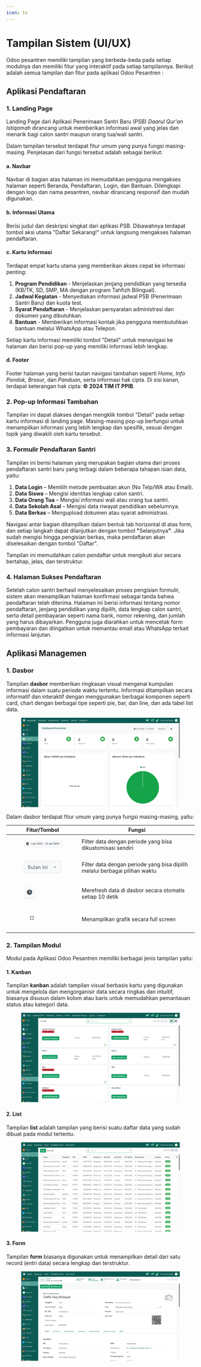 ```yaml
---
icon: tv
---
```


# Tampilan Sistem (UI/UX)

Odoo pesantren memiliki tampilan yang berbeda-beda pada setiap modulnya dan memiliki fitur yang interaktif pada setiap tampilannya. Berikut adalah semua tampilan dan fitur pada aplikasi Odoo Pesantren :

## Aplikasi Pendaftaran

### 1. Landing Page

Landing Page dari Aplikasi Penerimaan Santri Baru (PSB) _Daarul Qur'an Istiqomah_ dirancang untuk memberikan informasi awal yang jelas dan menarik bagi calon santri maupun orang tua/wali santri.

Dalam tampilan tersebut terdapat fitur umum yang punya fungsi masing-masing. Penjelasan dari fungsi tersebut adalah sebagai berikut:

#### a. Navbar

Navbar di bagian atas halaman ini memudahkan pengguna mengakses halaman seperti Beranda, Pendaftaran, Login, dan Bantuan. Dilengkapi dengan logo dan nama pesantren, navbar dirancang responsif dan mudah digunakan.

#### b. Informasi Utama

Berisi judul dan deskripsi singkat dari aplikasi PSB. Dibawahnya terdapat tombol aksi utama "Daftar Sekarang!" untuk langsung mengakses halaman pendaftaran.

#### c. Kartu Informasi

Terdapat empat kartu utama yang memberikan akses cepat ke informasi penting:

1. **Program Pendidikan** - Menjelaskan jenjang pendidikan yang tersedia (KB/TK, SD, SMP, MA dengan program Tahfizh Bilingual).
2. **Jadwal Kegiatan** - Menyediakan informasi jadwal PSB (Penerimaan Santri Baru) dan kuota test.
3. **Syarat Pendaftaran** - Menjelaskan persyaratan administrasi dan dokumen yang dibutuhkan.
4. **Bantuan** - Memberikan informasi kontak jika pengguna membutuhkan bantuan melalui WhatsApp atau Telepon.

Setiap kartu informasi memiliki tombol "Detail" untuk menavigasi ke halaman dan berisi pop-up yang memiliki informasi lebih lengkap.

#### d. Footer

Footer halaman yang berisi tautan navigasi tambahan seperti _Home, Info Pondok, Brosur_, dan _Panduan_, serta informasi hak cipta. Di sisi kanan, terdapat keterangan hak cipta: **© 2024 TIM IT PPIB**.

### 2. Pop-up Informasi Tambahan

Tampilan ini dapat diakses dengan mengklik tombol "Detail" pada setiap kartu informasi di landing page. Masing-masing pop-up berfungsi untuk menampilkan informasi yang lebih lengkap dan spesifik, sesuai dengan topik yang diwakili oleh kartu tersebut.

### 3. Formulir Pendaftaran Santri

Tampilan ini berisi halaman yang merupakan bagian utama dari proses pendaftaran santri baru yang terbagi dalam beberapa tahapan isian data, yaitu:

1. **Data Login** – Memilih metode pembuatan akun (No Telp/WA atau Email).
2. **Data Siswa** – Mengisi identitas lengkap calon santri.
3. **Data Orang Tua** – Mengisi informasi wali atau orang tua santri.
4. **Data Sekolah Asal** – Mengisi data riwayat pendidikan sebelumnya.
5. **Data Berkas** – Mengupload dokumen atau syarat administrasi.

Navigasi antar bagian ditampilkan dalam bentuk tab horizontal di atas form, dan setiap langkah dapat dilanjutkan dengan tombol **"**&#x53;elanjutny&#x61;**"**. Jika sudah mengisi hingga pengisian berkas, maka pendaftaran akan diselesaikan dengan tombol "Daftar".

Tampilan ini memudahkan calon pendaftar untuk mengikuti alur secara bertahap, jelas, dan terstruktur.

### 4. Halaman Sukses Pendaftaran

Setelah calon santri berhasil menyelesaikan proses pengisian formulir, sistem akan menampilkan halaman konfirmasi sebagai tanda bahwa pendaftaran telah diterima. Halaman ini berisi informasi tentang nomor pendaftaran, jenjang pendidikan yang dipilih, data lengkap calon santri, serta detail pembayaran seperti nama bank, nomor rekening, dan jumlah yang harus dibayarkan. Pengguna juga diarahkan untuk mencetak form pembayaran dan diingatkan untuk memantau email atau WhatsApp terkait informasi lanjutan.

## Aplikasi Managemen

### 1. Dasbor

Tampilan **dasbor** memberikan ringkasan visual mengenai kumpulan informasi dalam suatu periode waktu tertentu. Informasi ditampilkan secara informatif dan interaktif dengan menggunakan berbagai komponen seperti card, chart dengan berbagai tipe seperti pie, bar, dan line, dan ada tabel list data.&#x20;

<figure><img src="../.gitbook/assets/image (26).png" alt=""><figcaption></figcaption></figure>

Dalam dasbor terdapat fitur umum yang punya fungsi masing-masing, yaitu:

<table><thead><tr><th>Fitur/Tombol</th><th valign="middle">Fungsi</th></tr></thead><tbody><tr><td><div><figure><img src="../.gitbook/assets/image (7) (1).png" alt=""><figcaption></figcaption></figure></div></td><td valign="middle">Filter data dengan periode yang bisa dikustomisasi sendiri</td></tr><tr><td><div><figure><img src="../.gitbook/assets/image (8) (1).png" alt=""><figcaption></figcaption></figure></div></td><td valign="middle">Filter data dengan periode yang bisa dipilih melalui berbagai pilihan waktu</td></tr><tr><td><div><figure><img src="../.gitbook/assets/image (9) (1).png" alt=""><figcaption></figcaption></figure></div></td><td valign="middle">Merefresh data di dasbor secara otomatis setiap 10 detik</td></tr><tr><td><div><figure><img src="../.gitbook/assets/image (10) (1).png" alt=""><figcaption></figcaption></figure></div></td><td valign="middle">Menampilkan grafik secara full screen</td></tr></tbody></table>

### 2. Tampilan Modul

Modul pada Aplikasi Odoo Pesantren memiliki berbagai jenis tampilan yaitu:

#### 1. Kanban

Tampilan **kanban** adalah tampilan visual berbasis kartu yang digunakan untuk mengelola dan mengorganisir data secara ringkas dan intuitif, biasanya disusun dalam kolom atau baris untuk memudahkan pemantauan status atau kategori data.

<figure><img src="../.gitbook/assets/image (27).png" alt=""><figcaption></figcaption></figure>

#### 2. List&#x20;

Tampilan **list** adalah tampilan yang berisi suatu daftar data yang sudah dibuat pada modul tertentu.

<figure><img src="../.gitbook/assets/image (28).png" alt=""><figcaption></figcaption></figure>

#### 3. Form

Tampilan **form** biasanya digunakan untuk menampilkan detail dari satu record (entri data) secara lengkap dan terstruktur.

<figure><img src="../.gitbook/assets/image (29).png" alt=""><figcaption></figcaption></figure>

